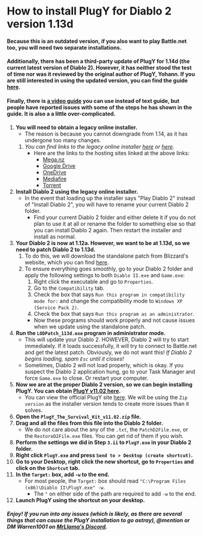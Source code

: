 # How to install PlugY for Diablo 2 version 1.13d


#### Because this is an outdated version, if you also want to play Battle.net too, you will need two separate installations.

#### Additionally, there has been a third-party update of PlugY for 1.14d (the current latest version of Diablo 2). However, it has neither stood the test of time nor was it reviewed by the original author of PlugY, Yohann. If you are still interested in using the updated version, you can find the guide [here](https://github.com/Warren1001/MrLlamaSCStreamInfo/blob/master/PlugY1.14InstallGuide.md).

#### Finally, there is [a video guide](https://www.youtube.com/watch?v=czO1LYKytG8) you can use instead of text guide, but people have reported issues with some of the steps he has shown in the guide. It is also a a little over-complicated.


1. **You will need to obtain a legacy online installer.**
	- The reason is because you cannot downgrade from 1.14, as it has undergone too many changes.
	1. *You can find links to the legacy online installer [here](https://www.reddit.com/r/pathofdiablo/comments/4b48oz/how_to_download_and_install_version_113/d160fdh/) or [here](https://www.reddit.com/r/slashdiablo/wiki/index/setup)*.
		- Here are the links to the hosting sites linked at the above links:
			- [Mega.nz](https://mega.nz/#!e9thyD6A!ExGJuZUtvRJ2c8DrxSL0ihCouh-ARbdVxODXIqVt3dc)
			- [Google Drive](https://drive.google.com/file/d/0BwtmRlAuN2x8X2FoWmhoR2pWQ2s/view)
			- [OneDrive](https://onedrive.live.com/redir?resid=C9512C8BBA34920C!1795&authkey=!AHKYNghIssoWWVs&ithint=file%2czip)
			- [Mediafire](http://www.mediafire.com/file/51r3c5s6hezsruz/DiabloII_113c_Installer.zip/file)
			- [Torrent](https://cdn.discordapp.com/attachments/157962768534863872/160784109642186753/DiabloII_113c_Installer.zip.torrent)
2. **Install Diablo 2 using the legacy online installer.**
	- In the event that loading up the installer says "Play Diablo 2" instead of "Install Diablo 2", you will have to rename your current Diablo 2 folder.
		- Find your current Diablo 2 folder and either delete it if you do not plan to use it at all or rename the folder to something else so that you can install Diablo 2 again. Then restart the installer and install as normal.
3. **Your Diablo 2 is now at 1.12a. However, we want to be at 1.13d, so we need to patch Diablo 2 to 1.13d.**
	1. To do this, we will download the standalone patch from Blizzard's website, which you can find [here](http://ftp.blizzard.com/pub/diablo2exp/patches/PC/LODPatch_113d.exe).
	2. To ensure everything goes smoothly, go to your Diablo 2 folder and apply the following settings to both `Diablo II.exe` and `Game.exe`:
		1. Right click the executable and go to `Properties`.
		2. Go to the `Compatibility` tab.
		3. Check the box that says `Run this program in compatibility mode for:` and change the compatibility mode to `Windows XP (Service Pack 2)`.
		4. Check the box that says `Run this program as an administrator`.
		- Now these programs should work properly and not cause issues when we update using the standalone patch.
4. **Run the `LODPatch_113d.exe` program in administrator mode.**
	- This will update your Diablo 2. HOWEVER, Diablo 2 will try to start immediately. If it loads successfully, it will try to connect to Battle.net and get the latest patch. Obviously, we do not want this! *If Diablo 2 begins loading, spam `Esc` until it closes!*
	- Sometimes, Diablo 2 will not load properly, which is okay. If you suspect the Diablo 2 application hung, go to your Task Manager and force `Game.exe` to close. Or restart your computer.
5. **Now we are at the proper Diablo 2 version, so we can begin installing PlugY. You can obtain [PlugY v11.02 here](http://plugy.free.fr/PlugY_The_Survival_Kit_v11.02.zip).**
	- You can view the official PlugY site [here](http://plugy.free.fr/). We will be using the `Zip version` as the installer version tends to create more issues than it solves.
6. **Open the `PlugY_The_Survival_Kit_v11.02.zip` file.**
7. **Drag and all the files from this file into the Diablo 2 folder.**
	- We do not care about the any of the `.txt`, the `PatchD2File.exe`, or the `RestoreD2File.exe` files. You can get rid of them if you wish.
8. **Perform the settings we did in Step `3.ii` to `PlugY.exe` in your Diablo 2 folder.**
9. **Right click `PlugY.exe` and press `Send to > Desktop (create shortcut)`.**
10. **Go to your Desktop, right click the new shortcut, go to `Properties` and click on the `Shortcut` tab.**
11. **In the `Target:` box, add `-w` to the end.**
	- For most people, the `Target:` box should read `"C:\Program Files (x86)\Diablo II\PlugY.exe" -w`.
		- The `"` on either side of the path are required to add `-w` to the end.
12. **Launch PlugY using the shortcut on your desktop.**

##### Enjoy! If you run into any issues (which is likely, as there are several things that can cause the PlugY installation to go astray), @mention or DM Warren1001 on [MrLlama's Discord](https://discord.gg/BePVw9e).	
